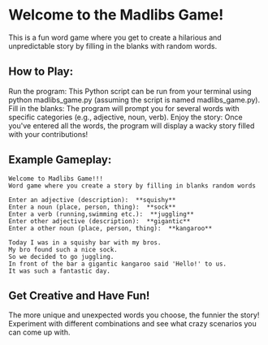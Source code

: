 # Welcome to the Madlibs Game!

This is a fun word game where you get to create a hilarious and unpredictable story by filling in the blanks with random words.

## How to Play:

Run the program: This Python script can be run from your terminal using python madlibs_game.py (assuming the script is named madlibs_game.py).
Fill in the blanks: The program will prompt you for several words with specific categories (e.g., adjective, noun, verb).
Enjoy the story: Once you've entered all the words, the program will display a wacky story filled with your contributions!

## Example Gameplay:

```
Welcome to Madlibs Game!!! 
Word game where you create a story by filling in blanks random words

Enter an adjective (description):  **squishy**
Enter a noun (place, person, thing):  **sock**
Enter a verb (running,swimming etc.):  **juggling**
Enter other adjective (description):  **gigantic**
Enter a other noun (place, person, thing):  **kangaroo**

Today I was in a squishy bar with my bros.
My bro found such a nice sock.
So we decided to go juggling.
In front of the bar a gigantic kangaroo said 'Hello!' to us.
It was such a fantastic day.
```

## Get Creative and Have Fun!

The more unique and unexpected words you choose, the funnier the story! Experiment with different combinations and see what crazy scenarios you can come up with.
